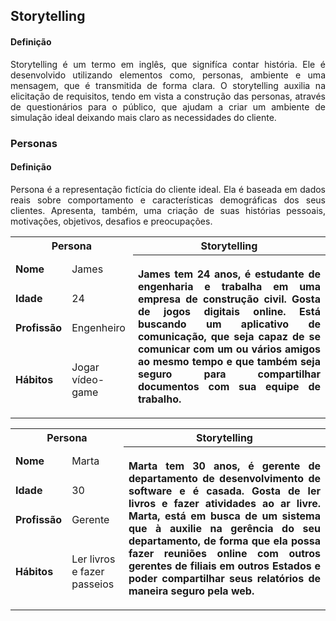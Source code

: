 <h2><b>Storytelling</b></h2>

<h4><b>Definição</b></h4>
<p align="justify">
Storytelling é um termo em inglês, que signifíca contar história. Ele é desenvolvido utilizando elementos como, personas, ambiente e uma mensagem, que é transmitida de forma clara. O storytelling auxilia na elicitação de requisitos, tendo em vista a construção das personas, através de questionários para o público, que ajudam a criar um ambiente de simulação ideal deixando mais claro as necessidades do cliente.
</p>

<h3><b>Personas</b></h3>
<h4><b>Definição</b></h4>
<p align="justify">
Persona é a representação fictícia do cliente ideal. Ela é baseada em
dados reais sobre comportamento e características demográficas dos seus clientes.
Apresenta, também, uma criação de suas histórias pessoais, motivações, objetivos,
desafios e preocupações.
</p>

<table style="width:100%">
  <tr>
    <th colspan="2"><b>Persona</b></th>
    <th colspan="1"><b>Storytelling</b></th>
  </tr>
  <tr>
    <td><b>Nome</b></td>
    <td>James</td>
    <th rowspan="4"><p align="justify">James tem 24 anos, é estudante de engenharia e trabalha em uma                                       empresa de construção  civil. Gosta de jogos  digitais online.                                       Está buscando um aplicativo de comunicação, que seja capaz de se                                     comunicar com um ou vários amigos ao mesmo tempo e que também                                        seja seguro para compartilhar documentos com sua equipe de                                           trabalho.</p>
  </tr>
  <tr>
    <td><b>Idade</b></td>
    <td>24</td>
  </tr>
  <tr>
    <td><b>Profissão</b></td>
    <td>Engenheiro</td>
  </tr>
  <tr>
    <td><b>Hábitos</b></td>
    <td>Jogar vídeo-game</td>
  </tr>
</table>

<table style="width:100%">
  <tr>
    <th colspan="2"><b>Persona</b></th>
    <th colspan="1"><b>Storytelling</b></th>
  </tr>
  <tr>
    <td><b>Nome</b></td>
    <td>Marta</td>
    <th rowspan="4"><p align="justify">Marta tem 30 anos, é gerente de departamento de desenvolvimento                                      de software e é casada. Gosta de ler livros e fazer atividades ao                                    ar livre. Marta, está em busca de um sistema que à auxilie na                                        gerência do seu departamento, de forma que ela possa fazer                                           reuniões online com outros gerentes de filiais em outros Estados                                     e poder compartilhar seus relatórios de maneira seguro pela web.</p>
  </tr>
  <tr>
    <td><b>Idade</b></td>
    <td>30</td>
  </tr>
  <tr>
    <td><b>Profissão</b></td>
    <td>Gerente</td>
  </tr>
  <tr>
    <td><b>Hábitos</b></td>
    <td>Ler livros e fazer passeios</td>
  </tr>
</table>